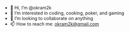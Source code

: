 - 👋 Hi, I’m @okram2k
- 👀 I’m interested in coding, cooking, poker, and gaming
- 💞️ I’m looking to collaborate on anything
- 📫 How to reach me: okram2k@gmail.com

<!---
okram2k/okram2k is a ✨ special ✨ repository because its `README.md` (this file) appears on your GitHub profile.
You can click the Preview link to take a look at your changes.
--->
